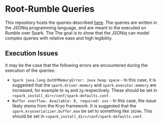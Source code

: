 # Root-Rumble Queries

This repository hosts the queries described [here](https://github.com/iris-hep/adl-benchmarks-index). The queries are written in the JSONiq programming language, and are meant to the executed on Rumble over Spark. The The goal is to show that the JSONiq can model complex queries with relative ease and high legibility. 

## Execution Issues

It may be the case that the following errors are encountered during the execution of the queries:

* `Spark java.lang.OutOfMemoryError: Java heap space` - In this case, it is suggested that the `spark.driver.memory` and `spark.executor.memory` are increased, for example to `4g` and `2g` respectively. These should be set in `<spark_install_dir>/conf/spark-defaults.conf`. 
* `Buffer overflow. Available: 0, required: xxx` - In this case, the issue likely stems from the Kryo framework. It is suggested that the `spark.kryoserializer.buffer.max` be set to something like `1024m`. This should be set in `<spark_install_dir>/conf/spark-defaults.conf`. 